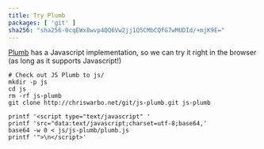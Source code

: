 ```yaml
---
title: Try Plumb
packages: [ 'git' ]
sha256: "sha256-0cqEWx8wvp4QQ6Vw2jj1Q5CMbCQfG7wMUDId/+mjK9E="
---
```

[Plumb](/projects/plumb/index.html) has a Javascript implementation, so we can
try it right in the browser (as long as it supports Javascript!)

```{pipe="sh > /dev/null"}
# Check out JS Plumb to js/
mkdir -p js
cd js
rm -rf js-plumb
git clone http://chriswarbo.net/git/js-plumb.git js-plumb
```

<form id="plumb" action="#" />

<div id="description" style="display: none;">

To try out Plumb, you can write Javascript code in these boxes. For security
reasons, only code following the [JSON](https://tools.ietf.org/html/rfc7159)
sub-set of Javascript will be accepted, although Plumb itself can work with
arbitrary code.

The code in the top box will be given interpreted by `plumb` to produce a
Javascript function. The contents of the second box will be sent as an argument
to this function, and the return value will appear in the bottom box.

</div>

```{.unwrap pipe="sh | pandoc -f markdown -t json"}
printf '<script type="text/javascript" '
printf 'src="data:text/javascript;charset=utf-8;base64,'
base64 -w 0 < js/js-plumb/plumb.js
printf '">\n</script>'
```

<script type="text/javascript">// <![CDATA[
  (function() {
    var container = document.getElementById('plumb');
    var   funcbox = document.createElement('textarea');
    var    argbox = document.createElement('textarea');
    var resultbox = document.createElement('textarea');
    var    button = document.createElement('input');

    button.setAttribute('type', 'submit');
    button.value = 'Run!';

    button.onclick = function() {
      resultbox.value = plumb.plumb(JSON.parse(funcbox.value))
                             .apply(null, JSON.parse(argbox.value));
    };

    document.getElementById('plumb').style.display = 'block';

    container.appendChild(funcbox);
    container.appendChild(document.createElement('br'));
    container.appendChild(argbox);
    container.appendChild(document.createElement('br'));
    container.appendChild(resultbox);
    container.appendChild(document.createElement('br'));
    container.appendChild(button);
  }());
// ]]></script>
